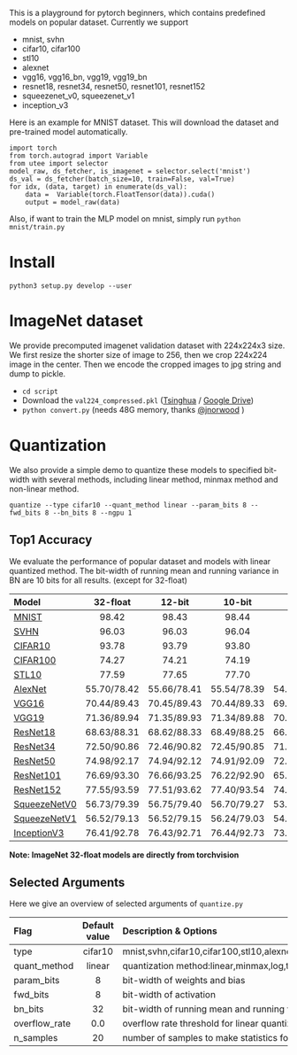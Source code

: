 This is a playground for pytorch beginners, which contains predefined models on popular dataset. Currently we support 
- mnist, svhn
- cifar10, cifar100
- stl10
- alexnet
- vgg16, vgg16_bn, vgg19, vgg19_bn
- resnet18, resnet34, resnet50, resnet101, resnet152
- squeezenet_v0, squeezenet_v1
- inception_v3

Here is an example for MNIST dataset. This will download the dataset and pre-trained model automatically.
```
import torch
from torch.autograd import Variable
from utee import selector
model_raw, ds_fetcher, is_imagenet = selector.select('mnist')
ds_val = ds_fetcher(batch_size=10, train=False, val=True)
for idx, (data, target) in enumerate(ds_val):
    data =  Variable(torch.FloatTensor(data)).cuda()
    output = model_raw(data)
```

Also, if want to train the MLP model on mnist, simply run `python mnist/train.py`


# Install
```
python3 setup.py develop --user
```

# ImageNet dataset
We provide precomputed imagenet validation dataset with 224x224x3 size. We first resize the shorter size of image to 256, then we crop 224x224 image in the center. Then we encode the cropped images to jpg string and dump to pickle. 
- `cd script`
- Download the `val224_compressed.pkl` ([Tsinghua](http://ml.cs.tsinghua.edu.cn/~chenxi/dataset/val224_compressed.pkl) /  [Google Drive](https://drive.google.com/file/d/1U8ir2fOR4Sir3FCj9b7FQRPSVsycTfVc/view?usp=sharing))
- `python convert.py` (needs 48G memory, thanks [@jnorwood](https://github.com/aaron-xichen/pytorch-playground/issues/18) )


# Quantization
We also provide a simple demo to quantize these models to specified bit-width with several methods, including linear method, minmax method and non-linear method.

`quantize --type cifar10 --quant_method linear --param_bits 8 --fwd_bits 8 --bn_bits 8 --ngpu 1`
   
## Top1 Accuracy
We evaluate the performance of popular dataset and models with linear quantized method. The bit-width of running mean and running variance in BN are 10 bits for all results. (except for 32-float)


|Model|32-float  |12-bit  |10-bit |8-bit  |6-bit  |
|:----|:--------:|:------:|:-----:|:-----:|:-----:|
|[MNIST](http://ml.cs.tsinghua.edu.cn/~chenxi/pytorch-models/mnist-b07bb66b.pth)|98.42|98.43|98.44|98.44|98.32|
|[SVHN](http://ml.cs.tsinghua.edu.cn/~chenxi/pytorch-models/svhn-f564f3d8.pth)|96.03|96.03|96.04|96.02|95.46|
|[CIFAR10](http://ml.cs.tsinghua.edu.cn/~chenxi/pytorch-models/cifar10-d875770b.pth)|93.78|93.79|93.80|93.58|90.86|
|[CIFAR100](http://ml.cs.tsinghua.edu.cn/~chenxi/pytorch-models/cifar100-3a55a987.pth)|74.27|74.21|74.19|73.70|66.32|
|[STL10](http://ml.cs.tsinghua.edu.cn/~chenxi/pytorch-models/stl10-866321e9.pth)|77.59|77.65|77.70|77.59|73.40|
|[AlexNet](https://download.pytorch.org/models/alexnet-owt-4df8aa71.pth)|55.70/78.42|55.66/78.41|55.54/78.39|54.17/77.29|18.19/36.25|
|[VGG16](https://download.pytorch.org/models/vgg16-397923af.pth)|70.44/89.43|70.45/89.43|70.44/89.33|69.99/89.17|53.33/76.32|
|[VGG19](https://download.pytorch.org/models/vgg19-dcbb9e9d.pth)|71.36/89.94|71.35/89.93|71.34/89.88|70.88/89.62|56.00/78.62|
|[ResNet18](https://download.pytorch.org/models/resnet18-5c106cde.pth)|68.63/88.31|68.62/88.33|68.49/88.25|66.80/87.20|19.14/36.49|
|[ResNet34](https://download.pytorch.org/models/resnet34-333f7ec4.pth)|72.50/90.86|72.46/90.82|72.45/90.85|71.47/90.00|32.25/55.71|
|[ResNet50](https://download.pytorch.org/models/resnet50-19c8e357.pth)|74.98/92.17|74.94/92.12|74.91/92.09|72.54/90.44|2.43/5.36|
|[ResNet101](https://download.pytorch.org/models/resnet101-5d3b4d8f.pth)|76.69/93.30|76.66/93.25|76.22/92.90|65.69/79.54|1.41/1.18|
|[ResNet152](https://download.pytorch.org/models/resnet152-b121ed2d.pth)|77.55/93.59|77.51/93.62|77.40/93.54|74.95/92.46|9.29/16.75|
|[SqueezeNetV0](https://download.pytorch.org/models/squeezenet1_0-a815701f.pth)|56.73/79.39|56.75/79.40|56.70/79.27|53.93/77.04|14.21/29.74|
|[SqueezeNetV1](https://download.pytorch.org/models/squeezenet1_1-f364aa15.pth)|56.52/79.13|56.52/79.15|56.24/79.03|54.56/77.33|17.10/32.46|
|[InceptionV3](https://download.pytorch.org/models/inception_v3_google-1a9a5a14.pth)|76.41/92.78|76.43/92.71|76.44/92.73|73.67/91.34|1.50/4.82|

**Note: ImageNet 32-float models are directly from torchvision**


## Selected Arguments
Here we give an overview of selected arguments of `quantize.py`

|Flag                          |Default value|Description & Options|
|:-----------------------------|:-----------------------:|:--------------------------------|
|type|cifar10|mnist,svhn,cifar10,cifar100,stl10,alexnet,vgg16,vgg16_bn,vgg19,vgg19_bn,resent18,resent34,resnet50,resnet101,resnet152,squeezenet_v0,squeezenet_v1,inception_v3|
|quant_method|linear|quantization method:linear,minmax,log,tanh|
|param_bits|8|bit-width of weights and bias|
|fwd_bits|8|bit-width of activation|
|bn_bits|32|bit-width of running mean and running vairance|
|overflow_rate|0.0|overflow rate threshold for linear quantization method|
|n_samples|20|number of samples to make statistics for activation|

